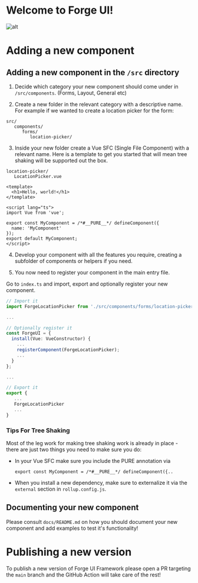 # Welcome to Forge UI!

![alt](https://cdn.3sq.app/assets/products/forge-ui/images/logo.svg)

# Adding a new component

## Adding a new component in the `/src` directory

1. Decide which category your new component should come under in `/src/components`. (Forms, Layout, General etc)

2. Create a new folder in the relevant category with a descriptive name. For example if we wanted to create a location picker for the form:

```
src/
   components/
      forms/
         location-picker/
```

3. Inside your new folder create a Vue SFC (Single File Component) with a relevant name. Here is a template to get you started that will mean tree shaking will be supported out the box.

```
location-picker/
   LocationPicker.vue
```

```vue
<template>
  <h1>Hello, world!</h1>
</template>

<script lang="ts">
import Vue from 'vue';

export const MyComponent = /*#__PURE__*/ defineComponent({
  name: 'MyComponent'
});
export default MyComponent;
</script>
```

4. Develop your component with all the features you require, creating a subfolder of components or helpers if you need.

5. You now need to register your component in the main entry file.

Go to `index.ts` and import, export and optionally register your new component.

```ts
// Import it
import ForgeLocationPicker from './src/components/forms/location-picker/LocationPicker.vue';

...

// Optionally register it
const ForgeUI = {
  install(Vue: VueConstructor) {
    ...
    registerComponent(ForgeLocationPicker);
    ...
  }
};

...

// Export it
export {
   ...
   ForgeLocationPicker
   ...
}
```

### Tips For Tree Shaking

Most of the leg work for making tree shaking work is already in place - there are just two things you need to make sure you do:

- In your Vue SFC make sure you include the PURE annotation via
  ```
  export const MyComponent = /*#__PURE__*/ defineComponent({..
  ```
- When you install a new dependency, make sure to externalize it via the `external` section in `rollup.config.js`.

## Documenting your new component

Please consult `docs/README.md` on how you should document your new component and add examples to test it's functionality!

# Publishing a new version

To publish a new version of Forge UI Framework please open a PR targeting the `main` branch and the GitHub Action will take care of the rest!
